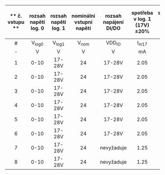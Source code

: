 | ** č. vstupu ** |  rozsah napětí log. 0  |  rozsah napětí log. 1  |  nominální vstupní napětí  |  rozsah napájení DI/DO  |  spotřeba v log. 1 (17V) ±20%  |  spotřeba v log. 1 (24V) ±20%  |  vlastní spotřeba v log.1 (28V) ±20%  |  Nominální vstupní odpor ±20% |  Přiřazeno k ose  |  Max. vstupní frekvence - obdélník  |
| :---: | :---: | :---: | :---: | :---: | :---: | :---: | :---: | :---: | :---: | :---: |
|  #  |  V<sub>log0</sub>  |  V<sub>log1</sub>  |  V<sub>nom</sub> |  VDD<sub>IO</sub> |  I<sub>in17</sub> |  I<sub>in24</sub> |  I<sub>in28</sub> |  R<sub>in,Nom</sub>  |  Osa č.  |  f<sub>max,Sq</sub> |
| - |  V |  V |  V |  V  |  mA |  mA |  mA |  kΩ  | -					  | kHz					  |
| 1 |  0-10  |  17-28V  | 24 |  17-28V | 2.05 | 2.92 | 4.15 | 8.2 | 1 | 50 |
| 2 |  0-10  |  17-28V  | 24 |  17-28V | 2.05 | 2.92 | 4.15 | 8.2 | 2 | 50 |
| 3 |  0-10  |  17-28V  | 24 |  17-28V | 2.05 | 2.92 | 4.15 | 8.2 | 1 | 50 |
| 4 |  0-10  |  17-28V  | 24 |  17-28V | 2.05 | 2.92 | 4.15 | 8.2 | 2 | 50 |
| 5 |  0-10  |  17-28V  | 24 |  17-28V | 2.05 | 2.92 | 4.15 | 8.2 | 1 | 50 |
| 6 |  0-10  |  17-28V  | 24 |  17-28V | 2.05 | 2.92 | 4.15 | 8.2 | 2 | 50 |
| 7 |  0-10  |  17-28V  | 24 |  nevyžaduje | 1.25 | 3.32 | 4.5 | 7.2 | 1 | 50 |
| 8 |  0-10  |  17-28V  | 24 |  nevyžaduje | 1.25 | 3.32 | 4.5 | 7.2 | 2 | 50 |
